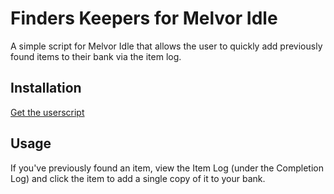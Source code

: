 # Finders Keepers for Melvor Idle
A simple script for Melvor Idle that allows the user to quickly add previously found items to their bank via the item log.

## Installation
[Get the userscript](https://greasyfork.org/en/scripts/428146-quickshards-for-melvor-idle)

## Usage
If you've previously found an item, view the Item Log (under the Completion Log) and click the item to add a single copy of it to your bank.